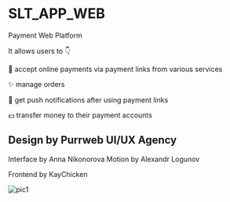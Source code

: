 # SLT_APP_WEB
Payment Web Platform

It allows users to 👇

💸 accept online payments via payment links from various services

✨ manage orders

🌟 get push notifications after using payment links

💵 transfer money to their payment accounts

Design by Purrweb UI/UX Agency
----------------------------------
Interface by Anna Nikonorova
Motion by Alexandr Logunov

Frontend by KayChicken

![pic1](https://github.com/KayChicken/SLT_APP_WEBSITE/assets/105989236/bd1222a1-2b14-4196-8528-cc90b1691bea)
